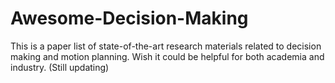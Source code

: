 # Awesome-Decision-Making

This is a paper list of state-of-the-art research materials related to decision making and motion planning. Wish it could be helpful for both academia and industry. (Still updating)





